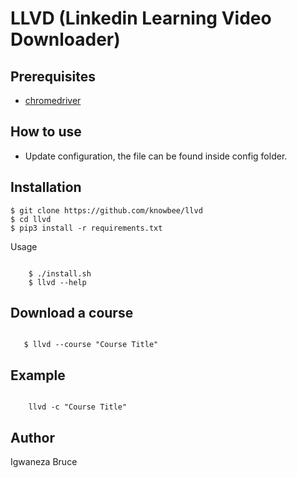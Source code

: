 # LLVD (Linkedin Learning Video Downloader)

## Prerequisites

- [chromedriver](https://www.kenst.com/2019/02/installing-chromedriver-on-windows/)

## How to use

- Update configuration, the file can be found inside config folder.

## Installation

    $ git clone https://github.com/knowbee/llvd
    $ cd llvd
    $ pip3 install -r requirements.txt

Usage

```cli

    $ ./install.sh
    $ llvd --help
```

## Download a course

```cli

   $ llvd --course "Course Title"

```

## Example

```cli

    llvd -c "Course Title"

```

## Author

Igwaneza Bruce
